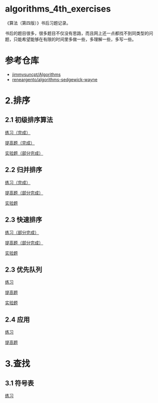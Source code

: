# algorithms_4th_exercises
《算法（第四版）》书后习题记录。

书后的题目很多，很多题目不仅没有思路，而且网上还一点都找不到同类型的问题，只能希望能够在有限的时间里多做一些，多理解一些，多写一些。

# 参考仓库

- [jimmysuncpt/Algorithms](https://github.com/jimmysuncpt/Algorithms)
- [reneargento/algorithms-sedgewick-wayne](https://github.com/reneargento/algorithms-sedgewick-wayne)

# 2.排序

## 2.1 初级排序算法

[练习（完成）](https://github.com/Dokyme/algorithms_4th_exercises/blob/master/src/main/java/com/dokyme/alg4/sorting/basic/exercises.md)

[提高题（完成）](https://github.com/Dokyme/algorithms_4th_exercises/blob/master/src/main/java/com/dokyme/alg4/sorting/basic/improvements.md)

[实验题（部分完成）](https://github.com/Dokyme/algorithms_4th_exercises/blob/master/src/main/java/com/dokyme/alg4/sorting/basic/experiments.md)

## 2.2 归并排序

[练习（完成）](https://github.com/Dokyme/algorithms_4th_exercises/blob/master/src/main/java/com/dokyme/alg4/sorting/merge/exercises.md)

[提高题（部分完成）](https://github.com/Dokyme/algorithms_4th_exercises/blob/master/src/main/java/com/dokyme/alg4/sorting/merge/improvements.md)

[实验题]()

## 2.3 快速排序

[练习（部分完成）](https://github.com/Dokyme/algorithms_4th_exercises/blob/master/src/main/java/com/dokyme/alg4/sorting/quick/exercises.md)

[提高题（部分完成）](https://github.com/Dokyme/algorithms_4th_exercises/blob/master/src/main/java/com/dokyme/alg4/sorting/quick/improvements.md)

[实验题]()

## 2.3 优先队列

[练习](https://github.com/Dokyme/algorithms_4th_exercises/blob/master/src/main/java/com/dokyme/alg4/sorting/priorityqueue/exercises.md)

[提高题](https://github.com/Dokyme/algorithms_4th_exercises/blob/master/src/main/java/com/dokyme/alg4/sorting/priorityqueue/improvements.md)

[实验题]()

## 2.4 应用

[练习](https://github.com/Dokyme/algorithms_4th_exercises/blob/master/src/main/java/com/dokyme/alg4/sorting/application/exercises.md)

[提高题](https://github.com/Dokyme/algorithms_4th_exercises/blob/master/src/main/java/com/dokyme/alg4/sorting/application/improvements.md)

# 3.查找

## 3.1 符号表

[练习](https://github.com/Dokyme/algorithms_4th_exercises/blob/master/src/main/java/com/dokyme/alg4/searching/st/exercises.md)